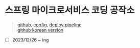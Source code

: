 # 스프링 마이크로서비스 코딩 공작소

> [github](https://github.com/klimtever/manning-smia2), [config](https://github.com/klimtever/config), [deploy pipeline](https://github.com/klimtever/smia2-configserver-jenkins)  
> [github korean version](https://github.com/gilbutITbook/080283/tree/master/chapter1)

- [ ] 2023/12/26 ~ ing
